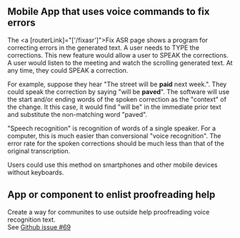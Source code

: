 ## Mobile App that uses voice commands to fix errors

The <a [routerLink]="['/fixasr']">Fix ASR</a> page shows a program for
correcting errors in the generated text.
A user needs to TYPE the corrections. This new feature would allow a user to SPEAK the corrections.
A user would listen to the meeting and watch the scrolling generated text. At any time, they could
SPEAK a correction.

For example, suppose they hear "The street will be <b>paid</b> next week.". They could speak the correction
by saying "will be <b>paved</b>". The software will use the start and/or ending words of the spoken correction
as the "context" of the change. It this case, it would find "will be" in the immediate prior text and substitute
the non-matching word "paved".

"Speech recognition" is recognition of words of a single speaker. For a computer, this is much easier than conversional "voice recognition".
The error rate for the spoken corrections should be much less than that of the original transcription.

Users could use this method on smartphones and other mobile devices without keyboards.

## App or component to enlist proofreading help </h3>

Create a way for communites to use outside help proofreading voice recognition text. <br/>
See <a href="https://github.com/govmeeting/govmeeting/issues/69">Github issue #69</a>
